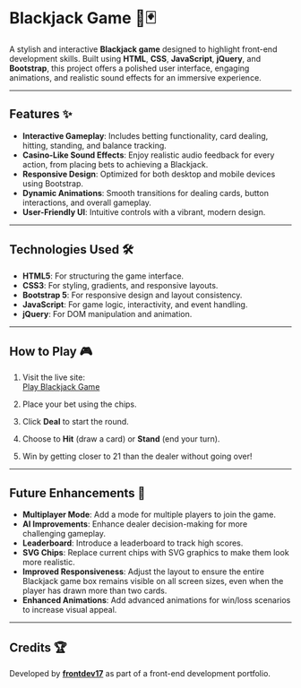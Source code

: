 # Blackjack Game 🎲🃏

A stylish and interactive **Blackjack game** designed to highlight front-end development skills. Built using **HTML**, **CSS**, **JavaScript**, **jQuery**, and **Bootstrap**, this project offers a polished user interface, engaging animations, and realistic sound effects for an immersive experience.

---

## Features ✨

- **Interactive Gameplay**: Includes betting functionality, card dealing, hitting, standing, and balance tracking.
- **Casino-Like Sound Effects**: Enjoy realistic audio feedback for every action, from placing bets to achieving a Blackjack.
- **Responsive Design**: Optimized for both desktop and mobile devices using Bootstrap.
- **Dynamic Animations**: Smooth transitions for dealing cards, button interactions, and overall gameplay.
- **User-Friendly UI**: Intuitive controls with a vibrant, modern design.

---

## Technologies Used 🛠️

- **HTML5**: For structuring the game interface.
- **CSS3**: For styling, gradients, and responsive layouts.
- **Bootstrap 5**: For responsive design and layout consistency.
- **JavaScript**: For game logic, interactivity, and event handling.
- **jQuery**: For DOM manipulation and animation.

---

## How to Play 🎮

1. Visit the live site:  
   [Play Blackjack Game](https://frontdev17.github.io/BlackJackGame-/)

2. Place your bet using the chips.

3. Click **Deal** to start the round.

4. Choose to **Hit** (draw a card) or **Stand** (end your turn).

5. Win by getting closer to 21 than the dealer without going over!

---

## Future Enhancements 🚀

- **Multiplayer Mode**: Add a mode for multiple players to join the game.
- **AI Improvements**: Enhance dealer decision-making for more challenging gameplay.
- **Leaderboard**: Introduce a leaderboard to track high scores.
- **SVG Chips**: Replace current chips with SVG graphics to make them look more realistic.
- **Improved Responsiveness**: Adjust the layout to ensure the entire Blackjack game box remains visible on all screen sizes, even when the player has drawn more than two cards.
- **Enhanced Animations**: Add advanced animations for win/loss scenarios to increase visual appeal.

---

## Credits 🏆

Developed by **[frontdev17](https://github.com/frontdev17)** as part of a front-end development portfolio.
